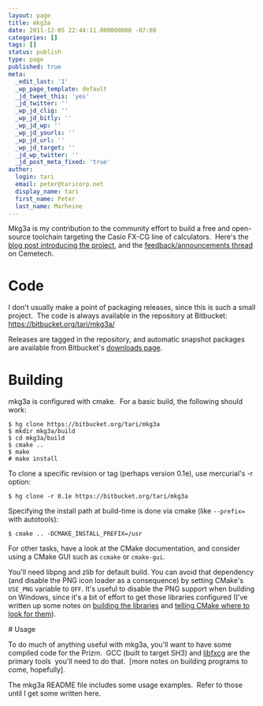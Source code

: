 ```yaml
---
layout: page
title: mkg3a
date: 2011-12-05 22:44:11.000000000 -07:00
categories: []
tags: []
status: publish
type: page
published: true
meta:
  _edit_last: '1'
  _wp_page_template: default
  _jd_tweet_this: 'yes'
  _jd_twitter: ''
  _wp_jd_clig: ''
  _wp_jd_bitly: ''
  _wp_jd_wp: ''
  _wp_jd_yourls: ''
  _wp_jd_url: ''
  _wp_jd_target: ''
  _jd_wp_twitter: ''
  _jd_post_meta_fixed: 'true'
author:
  login: tari
  email: peter@taricorp.net
  display_name: tari
  first_name: Peter
  last_name: Marheine
---
```


Mkg3a is my contribution to the community effort to build a free and
open-source toolchain targeting the Casio FX-CG line of calculators.  Here's
the [blog post introducing the project](/2011/mkg3a.html), and the 
[feedback/announcements thread](http://www.cemetech.net/forum/viewtopic.php?t=6153)
on Cemetech.

# Code

I don't usually make a point of packaging releases, since this is such a small project.  The code is always available in the repository at Bitbucket: https://bitbucket.org/tari/mkg3a/

Releases are tagged in the repository, and automatic snapshot packages are
available from Bitbucket's [downloads
page](https://bitbucket.org/tari/mkg3a/downloads).

# Building

mkg3a is configured with cmake.  For a basic build, the following should work:

```
$ hg clone https://bitbucket.org/tari/mkg3a
$ mkdir mkg3a/build
$ cd mkg3a/build
$ cmake ..
$ make
# make install
```

To clone a specific revision or tag (perhaps version 0.1e), use mercurial's -r option:

```
$ hg clone -r 0.1e https://bitbucket.org/tari/mkg3a
```

Specifying the install path at build-time is done via cmake (like `--prefix=` with autotools):

```
$ cmake .. -DCMAKE_INSTALL_PREFIX=/usr
```

For other tasks, have a look at the CMake documentation, and consider using a CMake GUI such as `ccmake` or `cmake-gui`.

You'll need libpng and zlib for default build.  You can avoid that dependency
(and disable the PNG icon loader as a consequence) by setting CMake's
`USE_PNG` variable to `OFF`.  It's useful to disable the PNG
support when building on Windows, since it's a bit of effort to get those
libraries configured (I've written up some notes on [building the
libraries](/2012/static-libpng-on-win32-with-cmake.html) and
[telling CMake where to look for them](/2012/locating-packages-with-cmake.html)).

# Usage

To do much of anything useful with mkg3a, you'll want to have some compiled code
for the Prizm.  GCC (built to target SH3) and
[libfxcg](https://github.com/Jonimoose/libfxcg) are the primary tools  you'll
need to do that.  [more notes on building programs to come, hopefully].

The mkg3a README file includes some usage examples.  Refer to those until I
get some written here.
